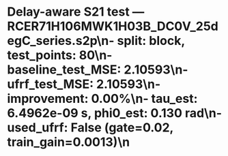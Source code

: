 # Delay-aware S21 test — RCER71H106MWK1H03B_DC0V_25degC_series.s2p\n- split: block, test_points: 80\n- baseline_test_MSE: 2.10593\n- ufrf_test_MSE: 2.10593\n- improvement: 0.00%\n- tau_est: 6.4962e-09 s, phi0_est: 0.130 rad\n- used_ufrf: False (gate=0.02, train_gain=0.0013)\n
